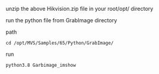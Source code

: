 
unzip the above Hikvision.zip file in your root/opt/ directory 

run the python file from GrabImage directory

path

    cd /opt/MVS/Samples/65/Python/GrabImage/

run
    
    python3.8 Garbimage_imshow
